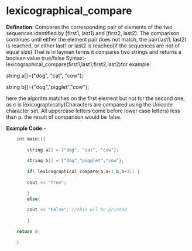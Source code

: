 # lexicographical_compare

**Defination**: Compares the corresponding pair of elements of the two sequences identified by [first1, last1) and [first2, last2).
The comparison continues until either the element pair does not match, the pair(last1, last2) is reached, or either last1 or last2 is reached(if the sequences are not of equal size).That is in layman terms it compares two strings and returns a boolean value true/false
Syntax:- lexicographical_compare(first1,last1,first2,last2)for example:

string a[]={"dog", "cat", "cow"};

string b[]={"dog","pigglet","cow"};

here the algoritm matches on the first element but not for the second one, as c is lexicographically(Characters are compared using the Unicode character set. All uppercase letters come before lower case letters)
less than p.
the result of comparison would be false.


**Example Code**:-
```cpp
    int main(){   
        
        string a[] = {"dog", "cat", "cow"};
        
        string b[] = {"dog","pigglet","cow"};
      
        if( lexicographical_compare(a,a+3,b,b+3)) { 
        
        cout << "True"; 
          
        } 
        else{ 
        
        cout << "False"; //this wil be printed
          
        } 
    
    return 0;
    
    } 
    
```
